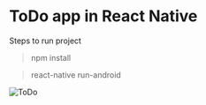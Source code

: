 
# ToDo app in React Native

Steps to run project


> npm install

> react-native run-android

![ToDo](https://lh3.googleusercontent.com/Afw1YjXVM68Rr5lkoeofaXHCnjOgX03wOq_CQX4d1wm8xCqrPIe-xrV3cpTRf3hkftB3XPjYN-VACnuPjUJAugTVBa9nuMRIn46r43K0waEyfKbF93XIxlELbq06A-AiW9S9CEl5fXPS1WBjYD5ufmAfqCOZbjVCUAXWqdcvdemcEF-d-iFOmu5kxGlrFwc3fVWMHJ7VS-2VxCFP0fQfhliI6yN40M3GVDAvXHTH9iM6qa7y6vR0eL3GbiBgzHjrTCM6fDSHZ8b_Vsc7RO8XTA4KO-9eXjYJ6dHnPtYn_36ocZtxTFg9vJgmqTIhNZgO66zk4Ncbl1meMmlJ_NdPWDbLKDMVc1yz9vJIIx3eZg3QE7ZtNi3BluD99k9mvHPVHk8yDPpuzczfaJI8Yfdh-foDCY2ZT7Okdh4hiWp23sl2r2logpSpycLPY9oX3FT6WIy0ecoO2ocyXcuxk6_iSS3qV_5mDsdcGE7coc7RG0nSvymnSmhK22nK7wdmUDzbUnB8Goj4kgks2oY86Q_BA9EdoO_kFYHfPtq9Kxy2MGdmzgQNn97WZZxDCNMOKMFTJD9riuJEp6ALgitw8jpEoNBdNlbYIr9ztgZjH-g=w320-h510-no)
